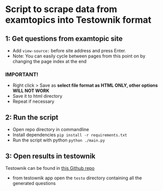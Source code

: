 # Script to scrape data from examtopics into Testownik format

## 1: Get questions from examtopic site
- Add ```view-source:``` before site address and press Enter.
- Note: You can easily cycle between pages from this point on by changing the page index at the end
### IMPORTANT!
- Right click > Save as **select file format as HTML ONLY, other options WILL NOT WORK**
- Save it to html directory
- Repeat if necessary

## 2: Run the script
- Open repo directory in commandline
- Install dependencies
```pip install -r requirements.txt```
- Run the script with python
```python ./main.py```

## 3: Open results in testownik
Testownik can be found in [this Github repo](https://github.com/kumalg/testownik-electron)
- from testownik app open the ```testo``` directory containing all the generated questions
